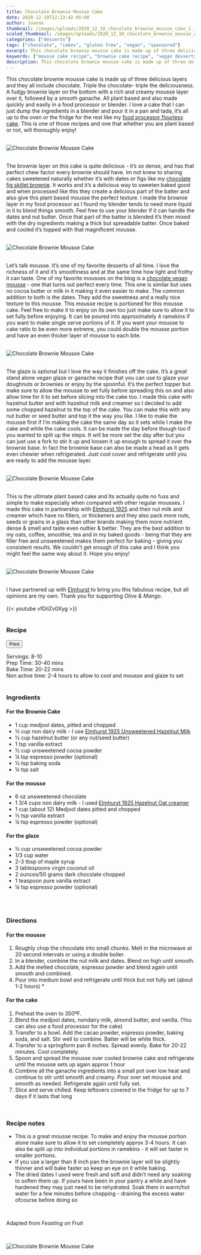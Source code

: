 ```yaml
---
title: Chocolate Brownie Mousse Cake
date: 2020-12-10T22:23:42-05:00
author: Joanne
thumbnail: /images/uploads/2020_12_10_chocolate_brownie_mousse_cake_1.jpg
scaled_thumbnail: /images/uploads/2020_12_10_chocolate_brownie_mousse_cake_0.jpg
categories: ["desserts"]
tags: ["chocolate", "cakes", "gluten free", "vegan", "sponsored"]
excerpt: This chocolate brownie mousse cake is made up of three delicious layers and they all include chocolate
keywords: ["mousse cake recipe", "brownie cake recipe", "vegan desserts"]
description: This chocolate brownie mousse cake is made up of three delicious layers and they all include chocolate
---
```

<span class="blog-text">

This chocolate brownie mousse cake is made up of three delicious layers and they all include chocolate. Triple the chocolate- triple the deliciousness. A fudgy brownie layer on the bottom with a rich and creamy mousse layer over it, followed by a smooth ganache. All plant based and also made quickly and easily in a food processor or blender. I love a cake that I can just dump the ingredients in a blender and pour it in a pan and tada, it’s all up to the oven or the fridge for the rest like my [food processor flourless cake](https://www.oliveandmango.com/food-processor-flourless-chocolate-meringue-cake/). This is one of those recipes and one that whether you are plant based or not, will thoroughly enjoy! 
</br>
</br>

![Chocolate Brownie Mousse Cake](/images/uploads/2020_12_10_chocolate_brownie_mousse_cake_2.jpg)
</br>
</br>

The brownie layer on this cake is quite delicious - it’s so dense, and has that perfect chew factor every brownie should have. Im not knew to sharing cakes sweetened naturally whether it’s with dates or figs like my [chocolate fig skillet brownie](https://www.oliveandmango.com/chocolate-fig-skillet-brownies-sugar-free-naturally-sweetened/). It works and it’s a delicious way to sweeten baked good and when processed like this they create a delicious part of the batter and also give this plant based mousse the perfect texture. I made the brownie layer in my food processor as I found my blender tends to need more liquid in it to blend things smooth. Feel free to use your blender if it can handle the dates and nut butter. Once that part of the batter is blended it’s then mixed with the dry ingredients making a thick but spreadable batter. Once baked and cooled it’s topped with that magnificent mousse. 
</br>
</br>

![Chocolate Brownie Mousse Cake](/images/uploads/2020_12_10_chocolate_brownie_mousse_cake_3.jpg)
</br>
</br>

Let’s talk mousse. It’s one of my favorite desserts of all time. I love the richness of it and it’s smoothness and at the same time how light and frothy it can taste. One of my favorite mousses on the blog is a [chocolate vegan mousse](https://www.oliveandmango.com/vegan-chocolate-mousse/)  - one that turns out perfect every time. This one is similar but uses no cocoa butter or milk in it making it even easier to make. The common addition to both is the dates. They add the sweetness and a really nice texture to this mousse. This mousse recipe is portioned for this mousse cake. Feel free to make it to enjoy on its own too just make sure to allow it to set fully before enjoying. It can be poured into approximately 4 ramekins if you want to make single serve portions of it. If you want your mousse to cake ratio to be even more extreme, you could double the mousse portion and have an even thicker layer of mousse to each bite. 
</br>
</br>

![Chocolate Brownie Mousse Cake](/images/uploads/2020_12_10_chocolate_brownie_mousse_cake_4.jpg)
</br>
</br>

The glaze is optional but I love the way it finishes off the cake. It’s a great stand alone vegan glaze or ganache recipe that you can use to glaze your doughnuts or brownies or enjoy by the spoonful.  It’s the perfect topper but make sure to allow the mousse to set fully before spreading this on and also allow time for it to set before slicing into the cake too. I made this cake with hazelnut butter and with hazelnut milk and creamer so I decided to add some chopped hazelnut to the top of the cake. You can make this with any nut butter or seed butter and top it the way you like. I like to make the mousse first if I’m making the cake the same day so it sets while I make the cake and while the cake cools. It can be made the day before though too if you wanted to split up the steps. It will be more set the day after but you can just use a fork to stir it up and loosen it up enough to spread it over the brownie base. In fact the brownie base can also be made a head as it gets even chewier when refrigerated. Just cool cover and refrigerate until you are ready to add the mousse layer. 
</br>
</br>

![Chocolate Brownie Mousse Cake](/images/uploads/2020_12_10_chocolate_brownie_mousse_cake_5.jpg)
</br>
</br>

This is the ultimate plant based cake and Its actually quite no fuss and simple to make especially when compared with other regular mousses. I made this cake in partnership with <span class="highlight"><a rel="nofollow" href="https://elmhurst1925.com">Elmhurst 1925</a></span> and their nut milk and creamer which have no fillers, or thickeners and they also pack more nuts, seeds or grains in a glass than other brands making them more nutrient dense & smell and taste even nuttier & better. They are the best addition to my oats, coffee, smoothie, tea and in my baked goods - being that they are filler free and unsweetened makes them perfect for baking - giving you consistent results. We couldn’t get enough of this cake and I think you might feel the same way about it. Hope you enjoy! 
</br>
</br>

![Chocolate Brownie Mousse Cake](/images/uploads/2020_12_10_chocolate_brownie_mousse_cake_6.jpg)
</br>
</br>

I have partnered up with <span class="highlight"><a rel="nofollow" href="https://elmhurst1925.com">Elmhurst</a></span> to bring you this fabulous recipe, but all opinions are my own. Thank you for supporting _Olive & Mango_. 
</br>
</br>
{{< youtube vfDiIZv0Xyg >}}
</br>
</br>
</span>

### Recipe
<div print_button><form>
<input type="button" value="Print" class="btn__print" onClick="window.print()">
</form></div>

<div>Servings: <span itemprop="recipeYield">8-10</div>
<div>Prep Time: <meta itemprop="prepTime" content="PT40M">30-40 mins</div>
<div>Bake Time: <meta itemprop="cookTime" content="PT22M">20-22 mins</div>
<div>Non active time: 2-4 hours to allow to cool and mousse and glaze to set </div>
</br>

### Ingredients
#### For the Brownie Cake
* <span itemprop="recipeIngredient">1 cup medjool dates, pitted and chopped </span>
* <span itemprop="recipeIngredient">&frac12; cup non dairy milk - I use <span class="highlight"><a rel="nofollow" href="https://elmhurst1925.com/collections/plant-milks/products/unsweetened-milked-hazelnuts">Elmhurst 1925 Unsweetened Hazelnut Milk</a></span> </span>
* <span itemprop="recipeIngredient">&frac12; cup hazelnut butter (or any nut/seed butter)</span>
* <span itemprop="recipeIngredient">1 tsp vanilla extract </span>
* <span itemprop="recipeIngredient">&frac12; cup unsweetened cocoa powder </span>
* <span itemprop="recipeIngredient">&frac14; tsp espresso powder (optional)</span>
* <span itemprop="recipeIngredient">&frac12; tsp baking soda</span>
* <span itemprop="recipeIngredient">&frac14; tsp salt</span>

#### For the mousse 
* <span itemprop="recipeIngredient">6 oz unsweetened chocolate </span>
* <span itemprop="recipeIngredient">1 3/4 cups non dairy milk - I used <span class="highlight"><a rel="nofollow" href="https://elmhurst1925.com/collections/creamers/products/oat-creamer-hazelnut">Elmhurst 1925 Hazelnut Oat creamer</a></span> </span>
* <span itemprop="recipeIngredient">1 cup (about 12) Medjool dates pitted and chopped </span>
* <span itemprop="recipeIngredient">&frac12; tsp vanilla extract </span>
* <span itemprop="recipeIngredient">&frac14; tsp espresso powder (optional)</span>

#### For the glaze 
* <span itemprop="recipeIngredient">&frac12; cup unsweetened cocoa powder</span>
* <span itemprop="recipeIngredient">1/3 cup water</span>
* <span itemprop="recipeIngredient">2-3 tbsp of maple syrup </span>
* <span itemprop="recipeIngredient">3 tablespoons virgin coconut oil </span>
* <span itemprop="recipeIngredient">2 ounces/50 grams dark chocolate chopped </span>
* <span itemprop="recipeIngredient">1 teaspoon pure vanilla extract</span>
* <span itemprop="recipeIngredient">&frac14; tsp espresso powder (optional) </span>
</br>
</br>

### Directions
#### For the mousse
1. Roughly chop the chocolate into small chunks. Melt in the microwave at 20 second intervals or using a double boiler.
2. In a blender, combine the nut milk and dates. Blend on high until smooth.
3. Add the melted chocolate, espresso powder and blend again until smooth and combined.
4. Pour into medium bowl and refrigerate until thick but not fully set (about 1-2 hours) &ast;

#### For the cake
1. Preheat the oven to 350ºF.
2. Blend the medjool dates, nondairy milk, almond butter, and vanilla. (You can also use a food processor for the cake) 
3. Transfer to a bowl. Add the cacao powder,  espresso powder, baking soda, and salt. Stir well to combine. Batter will be white thick. 
4. Transfer to a springform pan 8 inches. Spread evenly. Bake for 20-22 minutes. Cool completely.
5. Spoon and spread the mousse over cooled brownie cake and refrigerate until the mousse sets up again approx 1 hour 
6. Combine all the ganache ingredients into a small pot over low heat and continue to stir until smooth and creamy. Pour over  set mousse and smooth as needed. Refrigerate again until fully set. 
7. Slice and serve chilled. Keep leftovers covered in the fridge for up to 7 days if it lasts that long 
</br>

### Recipe notes
* This is a great mousse recipe. To make and enjoy the mousse portion alone make sure to allow it to set completely approx 3-4 hours. It can also be split up into individual portions in ramekins - it will set faster in smaller portions. 
* If you use a larger than 8 inch pan the brownie layer will be slightly thinner and will bake faster so keep an eye on it while baking. 
* The dried dates I used were fresh and soft and didn’t need any soaking to soften them up.  If yours have been in your pantry a while and have hardened they may just need to be rehydrated. Soak them in warm/hot water  for a few minutes before chopping - draining the excess water ofcourse before doing so 
</br>

Adapted from _Feasting on Fruit_ 

</br>

![Chocolate Brownie Mousse Cake](/images/uploads/2020_12_10_chocolate_brownie_mousse_cake_7.jpg)